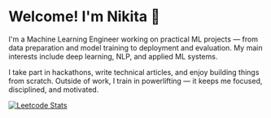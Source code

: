 
# Welcome! I'm Nikita 👋
I'm a Machine Learning Engineer working on practical ML projects — from data preparation and model training to deployment and evaluation. My main interests include deep learning, NLP, and applied ML systems.

I take part in hackathons, write technical articles, and enjoy building things from scratch. Outside of work, I train in powerlifting — it keeps me focused, disciplined, and motivated.                      

[![Leetcode Stats](https://leetcard.jacoblin.cool/Nikarashi?ext=heatmap)](https://leetcode.com/Nikarashi)





